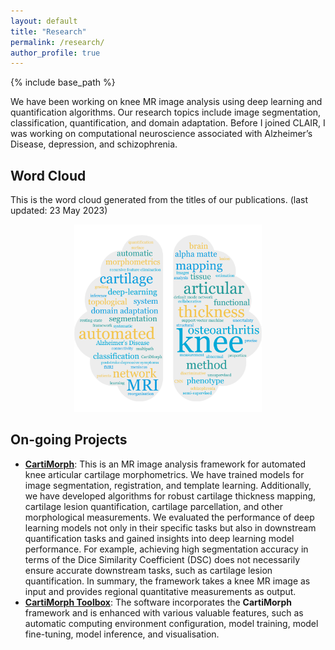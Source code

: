```yaml
---
layout: default
title: "Research"
permalink: /research/
author_profile: true
---
```


{% include base_path %}



We have been working on knee MR image analysis using deep learning and quantification algorithms. Our research topics include image segmentation, classification, quantification, and domain adaptation. Before I joined CLAIR, I was working on computational neuroscience associated with Alzheimer’s Disease, depression,  and schizophrenia.

Word Cloud
------

This is the word cloud generated from the titles of our publications. (last updated: 23 May 2023)

<p align="center"> 
  <img width="300" src="/_pages/research.assets/ycyao_wordCloud.png" />
</p>



On-going Projects
------

- [**CartiMorph**](https://github.com/YongchengYAO/CartiMorph): This is an MR image analysis framework for automated knee articular cartilage morphometrics. We have trained models for image segmentation, registration, and template learning. Additionally, we have developed algorithms for robust cartilage thickness mapping, cartilage lesion quantification, cartilage parcellation, and other morphological measurements. We evaluated the performance of deep learning models not only in their specific tasks but also in downstream quantification tasks and gained insights into deep learning model performance. For example, achieving high segmentation accuracy in terms of the Dice Similarity Coefficient (DSC) does not necessarily ensure accurate downstream tasks, such as cartilage lesion quantification. In summary, the framework takes a knee MR image as input and provides regional quantitative measurements as output.
- [**CartiMorph Toolbox**](https://github.com/YongchengYAO/CartiMorph-Toolbox): The software incorporates the **CartiMorph** framework and is enhanced with various valuable features, such as automatic computing environment configuration, model training, model fine-tuning, model inference, and visualisation.

